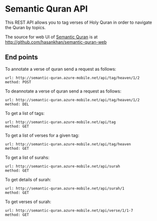 Semantic Quran API
==================

This REST API allows you to tag verses of Holy Quran in order to navigate the Quran by topics.

The source for web UI of [Semantic Quran](http://semquran.com) is at http://github.com/hasankhan/semantic-quran-web

## End points

To annotate a verse of quran send a request as follows:

    url: http://semantic-quran.azure-mobile.net/api/tag/heaven/1/2
    method: POST    

To deannotate a verse of quran send a request as follows:

    url: http://semantic-quran.azure-mobile.net/api/tag/heaven/1/2
    method: DEL

To get a list of tags:

    url: http://semantic-quran.azure-mobile.net/api/tag
    method: GET
    
To get a list of verses for a given tag:

    url: http://semantic-quran.azure-mobile.net/api/tag/heaven
    method: GET
    
To get a list of surahs:

    url: http://semantic-quran.azure-mobile.net/api/surah
    method: GET
    
To get details of surah:

    url: http://semantic-quran.azure-mobile.net/api/surah/1
    method: GET
    
To get verses of surah:

    url: http://semantic-quran.azure-mobile.net/api/verse/1/1-7
    method: GET
